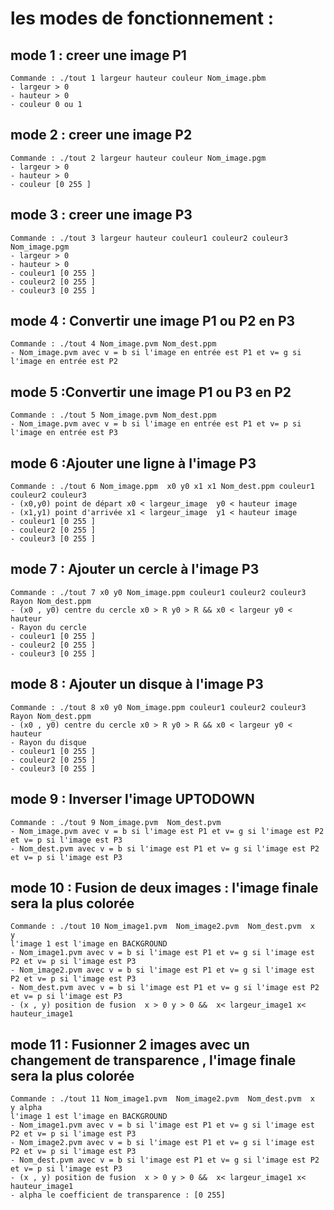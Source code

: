# les modes de fonctionnement :

## mode 1 : creer une image P1
	Commande : ./tout 1 largeur hauteur couleur Nom_image.pbm
	- largeur > 0
	- hauteur > 0
	- couleur 0 ou 1
## mode 2 : creer une image P2
	Commande : ./tout 2 largeur hauteur couleur Nom_image.pgm
	- largeur > 0
	- hauteur > 0
	- couleur [0 255 ]

## mode 3 : creer une image P3
	Commande : ./tout 3 largeur hauteur couleur1 couleur2 couleur3 Nom_image.pgm
	- largeur > 0
	- hauteur > 0
	- couleur1 [0 255 ]
	- couleur2 [0 255 ]
	- couleur3 [0 255 ]

## mode 4 : Convertir une image P1 ou P2 en P3
	Commande : ./tout 4 Nom_image.pvm Nom_dest.ppm
	- Nom_image.pvm avec v = b si l'image en entrée est P1 et v= g si l'image en entrée est P2 

## mode 5 :Convertir une image P1 ou P3 en P2
	Commande : ./tout 5 Nom_image.pvm Nom_dest.ppm
	- Nom_image.pvm avec v = b si l'image en entrée est P1 et v= p si l'image en entrée est P3 

## mode 6 :Ajouter une ligne à l'image P3
	Commande : ./tout 6 Nom_image.ppm  x0 y0 x1 x1 Nom_dest.ppm couleur1 couleur2 couleur3
	- (x0,y0) point de départ x0 < largeur_image  y0 < hauteur image
	- (x1,y1) point d'arrivée x1 < largeur_image  y1 < hauteur image
	- couleur1 [0 255 ]
	- couleur2 [0 255 ]
	- couleur3 [0 255 ]

## mode 7 : Ajouter un cercle à l'image P3
	Commande : ./tout 7 x0 y0 Nom_image.ppm couleur1 couleur2 couleur3 Rayon Nom_dest.ppm 
	- (x0 , y0) centre du cercle x0 > R y0 > R && x0 < largeur y0 < hauteur
	- Rayon du cercle
	- couleur1 [0 255 ]
	- couleur2 [0 255 ]
	- couleur3 [0 255 ]

## mode 8 : Ajouter un disque à l'image P3
	Commande : ./tout 8 x0 y0 Nom_image.ppm couleur1 couleur2 couleur3 Rayon Nom_dest.ppm 
	- (x0 , y0) centre du cercle x0 > R y0 > R && x0 < largeur y0 < hauteur
	- Rayon du disque
	- couleur1 [0 255 ]
	- couleur2 [0 255 ]
	- couleur3 [0 255 ]

## mode 9 : Inverser l'image UPTODOWN
	Commande : ./tout 9 Nom_image.pvm  Nom_dest.pvm
	- Nom_image.pvm avec v = b si l'image est P1 et v= g si l'image est P2 et v= p si l'image est P3 
	- Nom_dest.pvm avec v = b si l'image est P1 et v= g si l'image est P2 et v= p si l'image est P3

## mode 10 : Fusion de deux images : l'image finale sera la plus colorée
	Commande : ./tout 10 Nom_image1.pvm  Nom_image2.pvm  Nom_dest.pvm  x  y
	l'image 1 est l'image en BACKGROUND
	- Nom_image1.pvm avec v = b si l'image est P1 et v= g si l'image est P2 et v= p si l'image est P3 
	- Nom_image2.pvm avec v = b si l'image est P1 et v= g si l'image est P2 et v= p si l'image est P3
	- Nom_dest.pvm avec v = b si l'image est P1 et v= g si l'image est P2 et v= p si l'image est P3
	- (x , y) position de fusion  x > 0 y > 0 &&  x< largeur_image1 x< hauteur_image1

## mode 11 : Fusionner 2 images avec un changement de transparence , l'image finale sera la plus colorée
	Commande : ./tout 11 Nom_image1.pvm  Nom_image2.pvm  Nom_dest.pvm  x  y alpha
	l'image 1 est l'image en BACKGROUND
	- Nom_image1.pvm avec v = b si l'image est P1 et v= g si l'image est P2 et v= p si l'image est P3 
	- Nom_image2.pvm avec v = b si l'image est P1 et v= g si l'image est P2 et v= p si l'image est P3
	- Nom_dest.pvm avec v = b si l'image est P1 et v= g si l'image est P2 et v= p si l'image est P3
	- (x , y) position de fusion  x > 0 y > 0 &&  x< largeur_image1 x< hauteur_image1
	- alpha le coefficient de transparence : [0 255]
	

